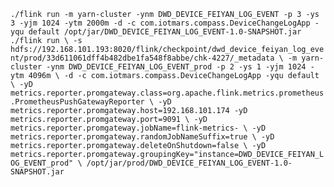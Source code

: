 `./flink run -m yarn-cluster -ynm DWD_DEVICE_FEIYAN_LOG_EVENT -p 3 -ys 3 -yjm 1024 -ytm 2000m -d -c com.iotmars.compass.DeviceChangeLogApp -yqu default /opt/jar/DWD_DEVICE_FEIYAN_LOG_EVENT-1.0-SNAPSHOT.jar`
`./flink run \
 -s hdfs://192.168.101.193:8020/flink/checkpoint/dwd_device_feiyan_log_event/prod/33d611061dff4b482dbe1fa548f8abbe/chk-4227/_metadata \
 -m yarn-cluster -ynm DWD_DEVICE_FEIYAN_LOG_EVENT_prod -p 2 -ys 1 -yjm 1024 -ytm 4096m \
 -d -c com.iotmars.compass.DeviceChangeLogApp -yqu default \
 -yD metrics.reporter.promgateway.class=org.apache.flink.metrics.prometheus.PrometheusPushGatewayReporter \
 -yD metrics.reporter.promgateway.host=192.168.101.174 -yD metrics.reporter.promgateway.port=9091 \
 -yD metrics.reporter.promgateway.jobName=flink-metrics- \
 -yD metrics.reporter.promgateway.randomJobNameSuffix=true \
 -yD metrics.reporter.promgateway.deleteOnShutdown=false \
 -yD metrics.reporter.promgateway.groupingKey="instance=DWD_DEVICE_FEIYAN_LOG_EVENT_prod" \
 /opt/jar/prod/DWD_DEVICE_FEIYAN_LOG_EVENT-1.0-SNAPSHOT.jar`